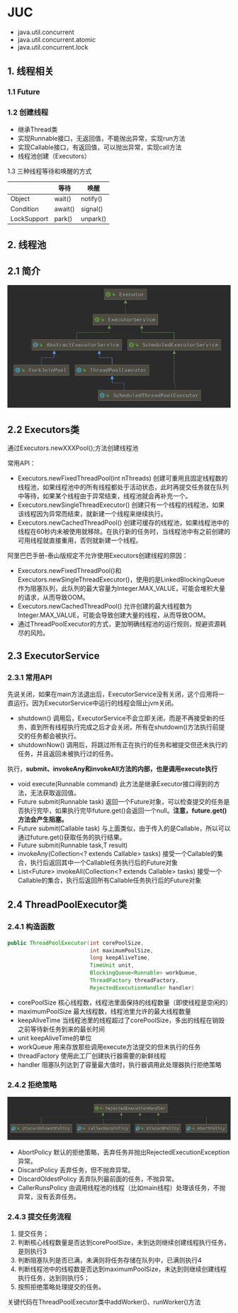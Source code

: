 # JUC

- java.util.concurrent
- java.util.concurrent.atomic
- java.util.concurrent.lock

## 1. 线程相关

### 1.1 Future

### 1.2 创建线程

- 继承Thread类
- 实现Runnable接口，无返回值，不能抛出异常，实现run方法
- 实现Callable接口，有返回值，可以抛出异常，实现call方法
- 线程池创建（Executors）

1.3 三种线程等待和唤醒的方式

|             | 等待    | 唤醒     |
| ----------- | ------- | -------- |
| Object      | wait()  | notify() |
| Condition   | await() | signal() |
| LockSupport | park()  | unpark() |



## 2. 线程池

## 2.1 简介

![](images/Executor继承关系.png)

## 2.2 Executors类

通过Executors.newXXXPool();方法创建线程池

常用API：

- Executors.newFixedThreadPool(int nThreads) 创建可重用且固定线程数的线程池，如果线程池中的所有线程都处于活动状态，此时再提交任务就在队列中等待，如果某个线程由于异常结束，线程池就会再补充一个。
- Executors.newSingleThreadExecutor() 创建只有一个线程的线程池，如果该线程因为异常而结束，就新建一个线程来继续执行。
- Executors.newCachedThreadPool() 创建可缓存的线程池，如果线程池中的线程在60秒内未被使用就移除。在执行新的任务时，当线程池中有之前创建的可用线程就直接重用，否则就新建一个线程。

阿里巴巴手册-泰山版规定不允许使用Executors创建线程的原因：

- Executors.newFixedThreadPool()和Executors.newSingleThreadExecutor()，使用的是LinkedBlockingQueue作为阻塞队列，此队列的最大容量为Integer.MAX_VALUE，可能会堆积大量的请求，从而导致OOM。
- Executors.newCachedThreadPool() 允许创建的最大线程数为Integer.MAX_VALUE，可能会导致创建大量的线程，从而导致OOM。
- 通过ThreadPoolExecutor的方式，更加明确线程池的运行规则，规避资源耗尽的风险。

## 2.3 ExecutorService

### 2.3.1 常用API

先说关闭，如果在main方法退出后，ExecutorService没有关闭，这个应用将一直运行。因为ExecutorService中运行的线程会阻止jvm关闭。

- shutdown() 调用后，ExecutorService不会立即关闭，而是不再接受新的任务，直到所有线程执行完成之后才会关闭，所有在shutdown()方法执行前提交的任务都会被执行。
- shutdownNow() 调用后，将跳过所有正在执行的任务和被提交但还未执行的任务，并且返回未被执行过的任务。

执行，**submit、invokeAny和invokeAll方法的内部，也是调用execute执行**

- void execute(Runnable command) 此方法是继承Executor接口得到的方法，无法获取返回值。
- Future<T> submit(Runnable task) 返回一个Future对象，可以检查提交的任务是否执行完毕，如果执行完毕future.get()会返回一个null。**注意，future.get()方法会产生阻塞。**
- Future<T> submit(Callable<T> task) 与上面类似，由于传入的是Callable，所以可以通过future.get()获取任务的执行结果。
- Future<T> submit(Runnable task,T result)
- <T> invokeAny(Collection<? extends Callable<T>> tasks) 接受一个Callable的集合，执行后返回其中一个Callable任务执行后的Future对象
- List<Future<T>> invokeAll(Collection<? extends Callable<T>> tasks) 接受一个Callable的集合，执行后返回所有Callable任务执行后的Future对象

## 2.4 ThreadPoolExecutor类

### 2.4.1 构造函数

```java
public ThreadPoolExecutor(int corePoolSize,
                          int maximumPoolSize,
                          long keepAliveTime,
                          TimeUnit unit,
                          BlockingQueue<Runnable> workQueue,
                          ThreadFactory threadFactory,
                          RejectedExecutionHandler handler)
```

- corePoolSize 核心线程数，线程池里面保持的线程数量（即使线程是空闲的）
- maximumPoolSize 最大线程数，线程池里允许的最大线程数量
- keepAliveTime 当线程池里的线程超过了corePoolSize，多出的线程在销毁之前等待新任务到来的最长时间
- unit keepAliveTime的单位
- workQueue 用来存放那些调用execute方法提交的但未执行的任务
- threadFactory 使用此工厂创建执行器需要的新鲜线程
- handler 阻塞队列达到了容量最大值时，执行器调用此处理器执行拒绝策略

### 2.4.2 拒绝策略

![image-20210331230456213](images/ThreadPoolExecutor拒绝策略.png)

- AbortPolicy 默认的拒绝策略，丢弃任务并抛出RejectedExecutionException异常。
- DiscardPolicy 丢弃任务，但不抛弃异常。
- DiscardOldestPolicy 丢弃队列最前面的任务，不抛异常。
- CallerRunsPolicy 由调用线程池的线程（比如main线程）处理该任务，不抛异常，没有丢弃任务。

### 2.4.3 提交任务流程

1. 提交任务；
2. 判断核心线程数量是否达到corePoolSize，未到达则继续创建线程执行任务，是则执行3
3. 判断阻塞队列是否已满，未满则将任务存储在队列中，已满则执行4
4. 判断线程池中的线程数是否达到maximumPoolSize，未达到则继续创建线程执行任务，达到则执行5；
5. 按照拒绝策略处理提交的任务。

关键代码在ThreadPoolExecutor类中addWorker()、runWorker()方法































